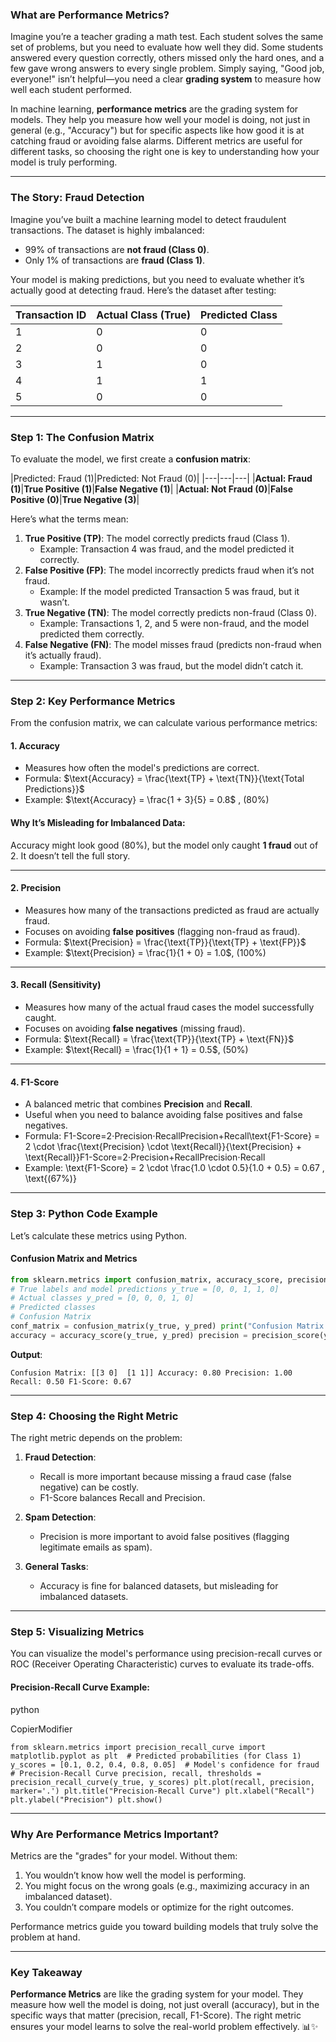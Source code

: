### **What are Performance Metrics?**

Imagine you’re a teacher grading a math test. Each student solves the same set of problems, but you need to evaluate how well they did. Some students answered every question correctly, others missed only the hard ones, and a few gave wrong answers to every single problem. Simply saying, "Good job, everyone!" isn’t helpful—you need a clear **grading system** to measure how well each student performed.

In machine learning, **performance metrics** are the grading system for models. They help you measure how well your model is doing, not just in general (e.g., "Accuracy") but for specific aspects like how good it is at catching fraud or avoiding false alarms. Different metrics are useful for different tasks, so choosing the right one is key to understanding how your model is truly performing.

---

### **The Story: Fraud Detection**

Imagine you’ve built a machine learning model to detect fraudulent transactions. The dataset is highly imbalanced:

- 99% of transactions are **not fraud (Class 0)**.
- Only 1% of transactions are **fraud (Class 1)**.

Your model is making predictions, but you need to evaluate whether it’s actually good at detecting fraud. Here’s the dataset after testing:

| Transaction ID | Actual Class (True) | Predicted Class |
| -------------- | ------------------- | --------------- |
| 1              | 0                   | 0               |
| 2              | 0                   | 0               |
| 3              | 1                   | 0               |
| 4              | 1                   | 1               |
| 5              | 0                   | 0               |

---

### **Step 1: The Confusion Matrix**

To evaluate the model, we first create a **confusion matrix**:

|Predicted: Fraud (1)|Predicted: Not Fraud (0)|
|---|---|---|
|**Actual: Fraud (1)**|**True Positive (1)**|**False Negative (1)**|
|**Actual: Not Fraud (0)**|**False Positive (0)**|**True Negative (3)**|

Here’s what the terms mean:

1. **True Positive (TP)**: The model correctly predicts fraud (Class 1).
    - Example: Transaction 4 was fraud, and the model predicted it correctly.
2. **False Positive (FP)**: The model incorrectly predicts fraud when it’s not fraud.
    - Example: If the model predicted Transaction 5 was fraud, but it wasn’t.
3. **True Negative (TN)**: The model correctly predicts non-fraud (Class 0).
    - Example: Transactions 1, 2, and 5 were non-fraud, and the model predicted them correctly.
4. **False Negative (FN)**: The model misses fraud (predicts non-fraud when it’s actually fraud).
    - Example: Transaction 3 was fraud, but the model didn’t catch it.

---

### **Step 2: Key Performance Metrics**

From the confusion matrix, we can calculate various performance metrics:

#### **1. Accuracy**

- Measures how often the model's predictions are correct.
- Formula: $\text{Accuracy} = \frac{\text{TP} + \text{TN}}{\text{Total Predictions}}$
- Example: $\text{Accuracy} = \frac{1 + 3}{5} = 0.8$ , $\text{(80\%)}$

#### **Why It’s Misleading for Imbalanced Data**:

Accuracy might look good (80%), but the model only caught **1 fraud** out of 2. It doesn’t tell the full story.

---

#### **2. Precision**

- Measures how many of the transactions predicted as fraud are actually fraud.
- Focuses on avoiding **false positives** (flagging non-fraud as fraud).
- Formula: $\text{Precision} = \frac{\text{TP}}{\text{TP} + \text{FP}}$
- Example: $\text{Precision} = \frac{1}{1 + 0} = 1.0$,  $\text{(100\%)}$

---

#### **3. Recall (Sensitivity)**

- Measures how many of the actual fraud cases the model successfully caught.
- Focuses on avoiding **false negatives** (missing fraud).
- Formula: $\text{Recall} = \frac{\text{TP}}{\text{TP} + \text{FN}}$
- Example: $\text{Recall} = \frac{1}{1 + 1} = 0.5$, $\text{(50\%)}$

---

#### **4. F1-Score**

- A balanced metric that combines **Precision** and **Recall**.
- Useful when you need to balance avoiding false positives and false negatives.
- Formula: F1-Score=2⋅Precision⋅RecallPrecision+Recall\text{F1-Score} = 2 \cdot \frac{\text{Precision} \cdot \text{Recall}}{\text{Precision} + \text{Recall}}F1-Score=2⋅Precision+RecallPrecision⋅Recall​
- Example: \text{F1-Score} = 2 \cdot \frac{1.0 \cdot 0.5}{1.0 + 0.5} = 0.67 \, \text{(67%)}

---

### **Step 3: Python Code Example**

Let’s calculate these metrics using Python.

#### **Confusion Matrix and Metrics**




```python
from sklearn.metrics import confusion_matrix, accuracy_score, precision_score, recall_score, f1_score 
# True labels and model predictions y_true = [0, 0, 1, 1, 0] 
# Actual classes y_pred = [0, 0, 0, 1, 0]
# Predicted classes
# Confusion Matrix
conf_matrix = confusion_matrix(y_true, y_pred) print("Confusion Matrix:") print(conf_matrix)  # Metrics
accuracy = accuracy_score(y_true, y_pred) precision = precision_score(y_true, y_pred) recall = recall_score(y_true, y_pred) f1 = f1_score(y_true, y_pred)  print(f"Accuracy: {accuracy:.2f}") print(f"Precision: {precision:.2f}") print(f"Recall: {recall:.2f}") print(f"F1-Score: {f1:.2f}")`
```
**Output**:


`Confusion Matrix: [[3 0]  [1 1]] Accuracy: 0.80 Precision: 1.00 Recall: 0.50 F1-Score: 0.67`

---

### **Step 4: Choosing the Right Metric**

The right metric depends on the problem:

1. **Fraud Detection**:
    
    - Recall is more important because missing a fraud case (false negative) can be costly.
    - F1-Score balances Recall and Precision.
2. **Spam Detection**:
    
    - Precision is more important to avoid false positives (flagging legitimate emails as spam).
3. **General Tasks**:
    
    - Accuracy is fine for balanced datasets, but misleading for imbalanced datasets.

---

### **Step 5: Visualizing Metrics**

You can visualize the model's performance using precision-recall curves or ROC (Receiver Operating Characteristic) curves to evaluate its trade-offs.

#### **Precision-Recall Curve Example**:

python

CopierModifier

`from sklearn.metrics import precision_recall_curve import matplotlib.pyplot as plt  # Predicted probabilities (for Class 1) y_scores = [0.1, 0.2, 0.4, 0.8, 0.05]  # Model's confidence for fraud  # Precision-Recall Curve precision, recall, thresholds = precision_recall_curve(y_true, y_scores) plt.plot(recall, precision, marker='.') plt.title("Precision-Recall Curve") plt.xlabel("Recall") plt.ylabel("Precision") plt.show()`

---

### **Why Are Performance Metrics Important?**

Metrics are the "grades" for your model. Without them:

1. You wouldn’t know how well the model is performing.
2. You might focus on the wrong goals (e.g., maximizing accuracy in an imbalanced dataset).
3. You couldn’t compare models or optimize for the right outcomes.

Performance metrics guide you toward building models that truly solve the problem at hand.

---

### **Key Takeaway**

**Performance Metrics** are like the grading system for your model. They measure how well the model is doing, not just overall (accuracy), but in the specific ways that matter (precision, recall, F1-Score). The right metric ensures your model learns to solve the real-world problem effectively. 📊✨